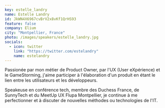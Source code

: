 ```yaml
---
key: estelle_landry
name: Estelle Landry
id: JkWN4X6967cvBrV2x8vKf1QrHS93
feature: false
company: Elium
city: "Montpellier, France"
photo: /images/speakers/estelle_landry.jpg
socials:
  - icon: twitter
    link: "https://twitter.com/estelandry"
    name: estelandry
---
```


Passionée par mon métier de Product Owner, par l'UX (User eXpérience) et le GameStorming, j'aime participer à l'élaboration d'un produit en étant le lien entre les utilisateurs et les développeurs.

Speakeuse en conférence tech, membre des Duchess France, de SunnyTech et du MeetUp UX Flupa Montpellier, je continue à me perfectionner et à discuter de nouvelles méthodes ou technologies de l'IT.

